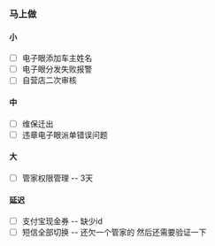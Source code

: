 ### 马上做

#### 小
- [ ] 电子眼添加车主姓名
- [ ] 电子眼分发失败报警
- [ ] 自营店二次审核

#### 中
- [ ] 维保迁出
- [ ] 违章电子眼派单错误问题

#### 大
- [ ] 管家权限管理 -- 3天

#### 延迟
- [ ] 支付宝现金券 -- 缺少id
- [ ] 短信全部切换 -- 还欠一个管家的 然后还需要验证一下